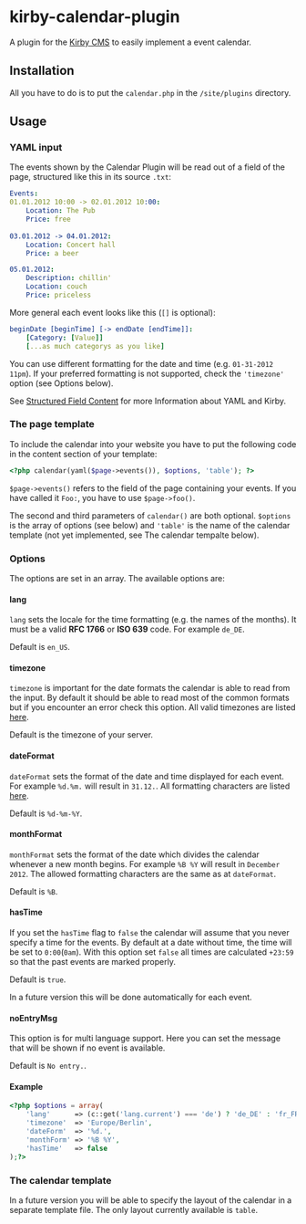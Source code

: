 kirby-calendar-plugin
=====================

A plugin for the [Kirby CMS](http://getkirby.com) to easily implement a event calendar.

## Installation

All you have to do is to put the `calendar.php` in the `/site/plugins` directory.

## Usage

### YAML input

The events shown by the Calendar Plugin will be read out of a field of the page, structured like this in its source `.txt`:

```yaml
Events:
01.01.2012 10:00 -> 02.01.2012 10:00:
	Location: The Pub
	Price: free
	
03.01.2012 -> 04.01.2012:
	Location: Concert hall
	Price: a beer

05.01.2012:
	Description: chillin'
	Location: couch
	Price: priceless
```

More general each event looks like this (`[]` is optional):

```yaml
beginDate [beginTime] [-> endDate [endTime]]:
	[Category: [Value]]
	[...as much categorys as you like]
```

You can use different formatting for the date and time (e.g. `01-31-2012 11pm`). If your preferred formatting is not supported, check the `'timezone'` option (see Options below).

See [Structured Field Content](http://getkirby.com/blog/structured-field-content) for more Information about YAML and Kirby.

### The page template

To include the calendar into your website you have to put the following code in the content section of your template:

```php
<?php calendar(yaml($page->events()), $options, 'table'); ?>
```

`$page->events()` refers to the field of the page containing your events. If you have called it `Foo:`, you have to use `$page->foo()`.

The second and third parameters of `calendar()` are both optional. `$options` is the array of options (see below) and `'table'` is the name of the calendar template (not yet implemented, see The calendar tempalte below).

### Options

The options are set in an array. The available options are:

#### lang

`lang` sets the locale for the time formatting (e.g. the names of the months). It must be a valid **RFC 1766** or **ISO 639** code. For example `de_DE`.

Default is `en_US`.

#### timezone

`timezone` is important for the date formats the calendar is able to read from the input. By default it should be able to read most of the common formats but if you encounter an error check this option. All valid timezones are listed [here](http://php.net/manual/en/timezones.php).

Default is the timezone of your server.

#### dateFormat

`dateFormat` sets the format of the date and time displayed for each event. For example `%d.%m.` will result in `31.12.`. All formatting characters are listed [here](http://php.net/manual/en/function.strftime.php).

Default is `%d-%m-%Y`.

#### monthFormat

`monthFormat` sets the format of the date which divides the calendar whenever a new month begins. For example `%B %Y` will result in `December 2012`. The allowed formatting characters are the same as at `dateFormat`.

Default is `%B`.

#### hasTime

If you set the `hasTime` flag to `false` the calendar will assume that you never specify a time for the events. By default at a date without time, the time will be set to `0:00`(`0am`). With this option set `false` all times are calculated `+23:59` so that the past events are marked properly.

Default is `true`.

In a future version this will be done automatically for each event.

#### noEntryMsg

This option is for multi language support. Here you can set the message that will be shown if no event is available.

Default is `No entry.`.

#### Example

```php
<?php $options = array(
	'lang' 		=> (c::get('lang.current') === 'de') ? 'de_DE' : 'fr_FR',
	'timezone' 	=> 'Europe/Berlin',
	'dateForm'	=> '%d.',
	'monthForm'	=> '%B %Y',
	'hasTime'	=> false
);?>
```

### The calendar template

In a future version you will be able to specify the layout of the calendar in a separate template file. The only layout currently available is `table`.
